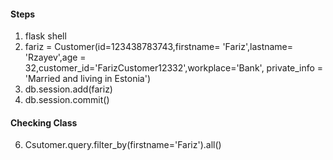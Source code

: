 #### Steps #####

1. flask shell
2. fariz = Customer(id=123438783743,firstname= 'Fariz',lastname= 'Rzayev',age = 32,customer_id='FarizCustomer12332',workplace='Bank', private_info = 'Married and living in Estonia') 
3. db.session.add(fariz)
4. db.session.commit()

#### Checking Class ####
6. Csutomer.query.filter_by(firstname='Fariz').all()
